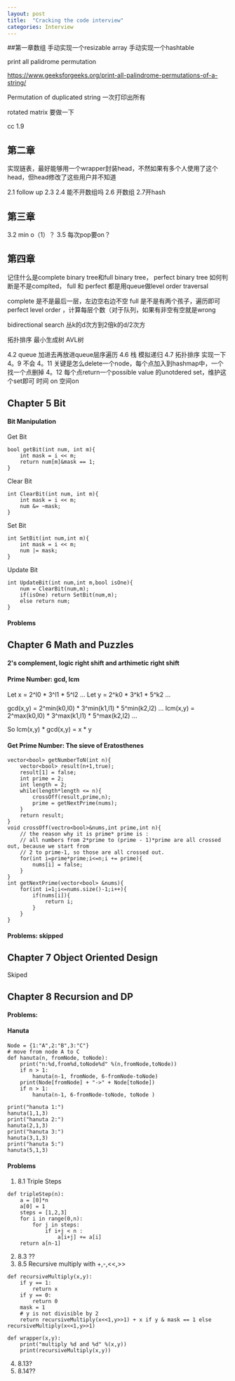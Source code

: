 ```yaml
---
layout: post
title:  "Cracking the code interview"
categories: Interview
---
```



##第一章数组
手动实现一个resizable array
手动实现一个hashtable

print all palidrome permutation

https://www.geeksforgeeks.org/print-all-palindrome-permutations-of-a-string/

Permutation of duplicated string
一次打印出所有 


 rotated matrix 要做一下

cc 1.9

## 第二章
实现链表，最好能够用一个wrapper封装head，不然如果有多个人使用了这个head，但head修改了这些用户并不知道

2.1 follow up
2.3
2.4 能不开数组吗
2.6 开数组
2.7开hash

## 第三章
3.2 min o（1）？
3.5 每次pop要on？

## 第四章
记住什么是complete binary tree和full binary  tree， perfect binary tree
如何判断是不是complted， full 和 perfect
都是用queue做level order traversal

complete 是不是最后一层，左边空右边不空
full 是不是有两个孩子，遍历即可
perfect level order ，计算每层个数（对于队列，如果有非空有空就是wrong


bidirectional search
丛k的d次方到2倍k的d/2次方

拓扑排序
最小生成树
AVL树

4.2 queue 加进去再放进queue层序遍历
4.6 栈 模拟递归
4.7 拓扑排序 实现一下
4。9 不会
4。11 关键是怎么delete一个node，每个点加入到hashmap中，一个找一个点删掉
4。12 每个点return一个possible value 的unotdered set，维护这个set即可
时间 on 空间on

## Chapter 5 Bit
#### Bit Manipulation
Get Bit
```
bool getBit(int num, int m){
    int mask = i << m;
    return num[m]&mask == 1;
}
```
Clear Bit
```
int ClearBit(int num, int m){
    int mask = i << m;
    num &= ~mask;
}
```
Set Bit
```
int SetBit(int num,int m){
    int mask = i << m;
    num |= mask;
}
```
Update Bit
```
int UpdateBit(int num,int m,bool isOne){
    num = ClearBit(num,m);
    if(isOne) return SetBit(num,m);
    else return num;
}
```
#### Problems

## Chapter 6 Math and Puzzles

#### 2's complement, logic right shift and arthimetic right shift



#### Prime Number: gcd, lcm
Let x = 2^l0 * 3^l1 * 5^l2 ...
Let y = 2^k0 * 3^k1 * 5^k2 ...

gcd(x,y) = 2^min(k0,l0) * 3^min(k1,l1) * 5^min(k2,l2) ...
lcm(x,y) = 2^max(k0,l0) * 3^max(k1,l1) * 5^max(k2,l2) ...

So lcm(x,y) * gcd(x,y) = x * y

#### Get Prime Number: The sieve of Eratosthenes
```
vector<bool> getNumberToN(int n){
    vector<bool> result(n+1,true);
    result[1] = false;
    int prime = 2;
    int length = 2;
    while(length*length <= n){
        crossOff(result,prime,n);
        prime = getNextPrime(nums);
    }
    return result;
}
void crossOff(vectro<bool>&nums,int prime,int n){
    // the reason why it is prime* prime is :
    // all numbers from 2*prime to (prime - 1)*prime are all crossed out, because we start from 
    // 2 to prime-1, so those are all crossed out.
    for(int i=prime*prime;i<=n;i += prime){
        nums[i] = false;
    }
}
int getNextPrime(vector<bool> &nums){
    for(int i=1;i<=nums.size()-1;i++){
        if(nums[i]){
            return i;
        }
    }
}
```

#### Problems: skipped

## Chapter 7 Object Oriented Design
Skiped
## Chapter 8 Recursion and DP

#### Problems:
#### Hanuta
```
Node = {1:"A",2:"B",3:"C"}
# move from node A to C
def hanuta(n, fromNode, toNode):
    print("n:%d,from%d,toNode%d" %(n,fromNode,toNode))
    if n > 1:
        hanuta(n-1, fromNode, 6-fromNode-toNode)
    print(Node[fromNode] + "->" + Node[toNode])
    if n > 1:
        hanuta(n-1, 6-fromNode-toNode, toNode )

print("hanuta 1:")
hanuta(1,1,3)
print("hanuta 2:")
hanuta(2,1,3)
print("hanuta 3:")
hanuta(3,1,3)
print("hanuta 5:")
hanuta(5,1,3)
```

#### Problems
1. 8.1 Triple Steps
```
def tripleStep(n):
    a = [0]*n
    a[0] = 1
    steps = [1,2,3]
    for i in range(0,n):
        for j in steps:
            if i+j < n :
                a[i+j] += a[i]
    return a[n-1]
```
2. 8.3 ??
3. 8.5 Recursive multiply with +,-,<<,>>
```
def recursiveMultiply(x,y):
    if y == 1:
        return x
    if y == 0:
        return 0
    mask = 1
    # y is not divisible by 2
    return recursiveMultiply(x<<1,y>>1) + x if y & mask == 1 else recursiveMultiply(x<<1,y>>1)

def wrapper(x,y):
    print("multiply %d and %d" %(x,y))
    print(recursiveMultiply(x,y))
```
4. 8.13?
5. 8.14??